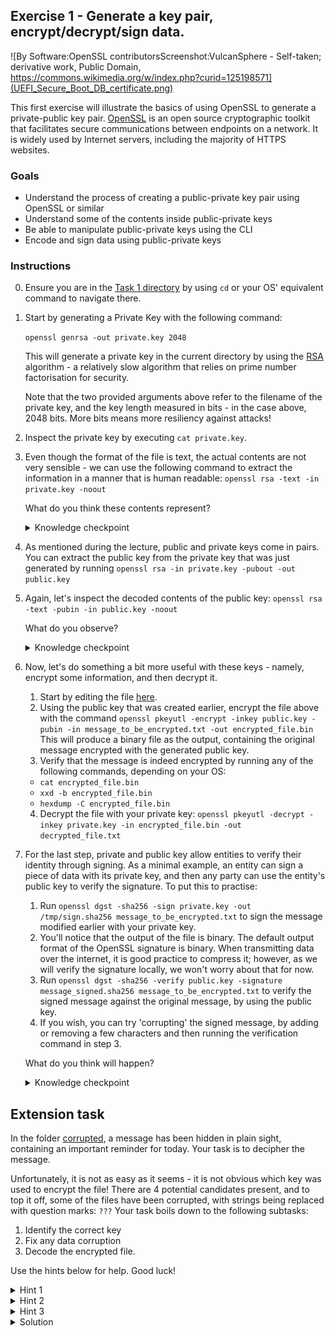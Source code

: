 ## Exercise 1 - Generate a key pair, encrypt/decrypt/sign data.
![By Software:OpenSSL contributorsScreenshot:VulcanSphere - Self-taken; derivative work, Public Domain, https://commons.wikimedia.org/w/index.php?curid=125198571](UEFI_Secure_Boot_DB_certificate.png) 

This first exercise will illustrate the basics of using OpenSSL to generate a private-public key pair. [OpenSSL](https://en.wikipedia.org/wiki/OpenSSL) is an open source cryptographic toolkit that facilitates secure communications between endpoints on a network. It is widely used by Internet servers, including the majority of HTTPS websites. 

### Goals
- Understand the process of creating a public-private key pair using OpenSSL or similar
- Understand some of the contents inside public-private keys
- Be able to manipulate public-private keys using the CLI
- Encode and sign data using public-private keys


### Instructions
0. Ensure you are in the [Task 1 directory](.) by using `cd` or your OS' equivalent command to navigate there. 
1. Start by generating a Private Key with the following command:

    ```openssl genrsa -out private.key 2048```

    This will generate a private key in the current directory by using the [RSA](https://en.wikipedia.org/wiki/RSA_(cryptosystem)) algorithm - a relatively slow algorithm that relies on prime number factorisation for security. 

    Note that the two provided arguments above refer to the filename of the private key, and the key length measured in bits - in the case above, 2048 bits. More bits means more resiliency against attacks!

2. Inspect the private key by executing 
    ```cat private.key```.


3. Even though the format of the file is text, the actual contents are not very sensible - we can use the following command to extract the information in a manner that is human readable:
```openssl rsa -text -in private.key -noout```

    What do you think these contents represent?

    <details> 
    <summary>Knowledge checkpoint</summary>
    These are the mathematical parameters used in the creation of the private key, stored in hexadecimal format. As mentioned, RSA uses prime numbers to generate private keys - you can notice terms related to number theory, such as modulus or exponent. More importantly, first prime and second prime indicate the prime numbers used in generating the private key - if these are leaked, then the security of the private key has been compromised. More info can be found in the RFC for RSA <a href=https://www.rfc-editor.org/rfc/rfc3447#appendix-A.1.1>here</a>
    </details>


4. As mentioned during the lecture, public and private keys come in pairs. You can extract the public key from the private key that was just generated by running
    ```openssl rsa -in private.key -pubout -out public.key```

5. Again, let's inspect the decoded contents of the public key:
    ```openssl rsa -text -pubin -in public.key -noout```

    What do you observe?
        <details> 
        <summary>Knowledge checkpoint</summary>
        The mathematical parameters in the decoded public key are a subset of the parameters of the private key, in particular the modulus and exponent. The basis of RSA is that of a one-way (trapdoor) function: Given the modulus and exponent, it is impossible to determine the other parameters present in the private key, such as the prime numbers. But given the prime numbers, it is trivial to calculate the modulus and exponent.
        </details>

6. Now, let's do something a bit more useful with these keys - namely, encrypt some information, and then decrypt it.
    1. Start by editing the file [here](./message_to_be_encrypted.txt).
    2. Using the public key that was created earlier, encrypt the file above with the command ```openssl pkeyutl -encrypt -inkey public.key -pubin -in message_to_be_encrypted.txt -out encrypted_file.bin```
    This will produce a binary file as the output, containing the original message encrypted with the generated public key.
    3. Verify that the message is indeed encrypted by running any of the following commands, depending on your OS:
    - `cat encrypted_file.bin`
    - `xxd -b encrypted_file.bin`
    - `hexdump -C encrypted_file.bin`
    4. Decrypt the file with your private key: ```openssl pkeyutl -decrypt -inkey private.key -in encrypted_file.bin -out decrypted_file.txt```

7. For the last step, private and public key allow entities to verify their identity through signing. As a minimal example, an entity can sign a piece of data with its private key, and then any party can use the entity's public key to verify the signature. To put this to practise:
    1. Run ```openssl dgst -sha256 -sign private.key -out /tmp/sign.sha256 message_to_be_encrypted.txt``` to sign the message modified earlier with your private key.
    2. You'll notice that the output of the file is binary. The default output format of the OpenSSL signature is binary. When transmitting data over the internet, it is good practice to compress it; however, as we will verify the signature locally, we won't worry about that for now.
    3. Run ```openssl dgst -sha256 -verify public.key -signature message_signed.sha256 message_to_be_encrypted.txt``` to verify the signed message against the original message, by using the public key.
    4. If you wish, you can try 'corrupting' the signed message, by adding or removing a few characters and then running the verification command in step 3.   
    
    What do you think will happen?
        <details> 
        <summary>Knowledge checkpoint</summary>
        Modifying the signed message causes the signature verification to fail - this shows that signing not only ensures authenticity, but also data integrity.  
        </details>

## Extension task

In the folder [corrupted](./corrupted/), a message has been hidden in plain sight, containing an important reminder for today. Your task is to decipher the message.

Unfortunately, it is not as easy as it seems - it is not obvious which key was used to encrypt the file! There are 4 potential candidates present, and to top it off, some of the files have been corrupted, with strings being replaced with question marks: `???` Your task boils down to the following subtasks:

1. Identify the correct key 
2. Fix any data corruption
3. Decode the encrypted file.


Use the hints below for help. Good luck!

<details> 
<summary>Hint 1</summary>
The only knowledge necessary to achieve this task is what has been covered in previous exercises. If something seems unfamiliar, don't dwell on it too much.
</details>

<details> 
<summary>Hint 2</summary>
It may be useful to refer to the certificates you generated previously, and compare them with the corrupt ones.
</details>

<details> 
<summary>Hint 3</summary>
You're almost certainly looking for a private key. Which candidate resembles an RSA private key file the most?
</details>

<details> 
<summary>Solution</summary>
1.key is the correct file; in addition to that, the ??? need to be replaced with the word PRIVATE. Following that, simply execute the decryption command as illustrated above to get the decrypted file.
</details>